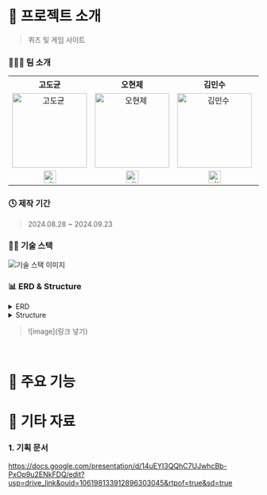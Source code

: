 # 📝 프로젝트 소개 
> 퀴즈 및 게임 사이트

### 👨‍👧‍👦 팀 소개
<table>
  <tr>
    <th>
    고도균
   </th>
    <th>
    오현제
   </th>
   <th>
     김민수
   </th>
   <th>
    김소영
   </th>
    <th>
    김채영
   </th>
  </tr>
  <tr>
    <td align="center">
        <img src="https://avatars.githubusercontent.com/u/164992127?v=4" width=150px alt="고도균"> 
        <br/>
    </td>
    <td align="center">
        <img src="https://avatars.githubusercontent.com/u/164992109?v=4" width=150px alt="오현제"> 
        <br/>
    </td>
    <td align="center">
        <img src="https://avatars.githubusercontent.com/u/164992153?v=4" width=150px alt="김민수"> 
        <br/>
    </td>
    <td align="center">
        <img src="https://avatars.githubusercontent.com/u/164992164?v=4" width=150px alt="김소영"> 
        <br/>
    </td>
    <td align="center">
        <img src="https://avatars.githubusercontent.com/u/111556265?v=4" width=150px alt="김채영"> 
        <br/>
    </td>
  </tr>
  <tr>
    <td align="center" class="도균">
        <a href="https://github.com/kodokyun94"><img alt="github-link" height="25" src="https://img.shields.io/badge/GitHub-181717?style=flat-square&logo=GitHub&logoColor=white"/></a>
   </td>
     <td align="center" class="현제">
        <a href="https://github.com/daengje"><img alt="github-link" height="25" src="https://img.shields.io/badge/GitHub-181717?style=flat-square&logo=GitHub&logoColor=white"/></a>
   </td>
    <td align="center" class="민수">
        <a href="https://github.com/KMS9637"><img alt="github-link" height="25" src="https://img.shields.io/badge/GitHub-181717?style=flat-square&logo=GitHub&logoColor=white"/></a>
   </td>
    <td align="center" class="소영">
        <a href="https://github.com/ssoy00"><img alt="github-link" height="25" src="https://img.shields.io/badge/GitHub-181717?style=flat-square&logo=GitHub&logoColor=white"/></a>
   </td>
    <td align="center" class="채영">
        <a href="https://github.com/cherrye0ng"><img alt="github-link" height="25" src="https://img.shields.io/badge/GitHub-181717?style=flat-square&logo=GitHub&logoColor=white"/></a>
   </td>
  </tr>
</table>

### 🕓 제작 기간
> 2024.08.28 ~ 2024.09.23

### 👩‍💻 기술 스택
![기술 스택 이미지](https://i.ibb.co/sg867vh/stack.png)


### 📊 ERD & Structure
<details>
<summary>ERD</summary>
<div markdown="1" style="padding-left: 15px;">
<img src="이미지링크 가져오기" width="800px"/>
</div>
</details>

<details>
<summary>Structure</summary>
<div markdown="1" style="padding-left: 15px;">
<img src="이미지링크 가져오기.." />
</div>
</details>

>![image](링크 넣기)</br>
<br>

# 🔑 주요 기능



# 📕 기타 자료
### 1. 기획 문서
https://docs.google.com/presentation/d/14uEYI3QQhC7UJwhcBb-PxOp9u2ENkFDQ/edit?usp=drive_link&ouid=106198133912896303045&rtpof=true&sd=true
